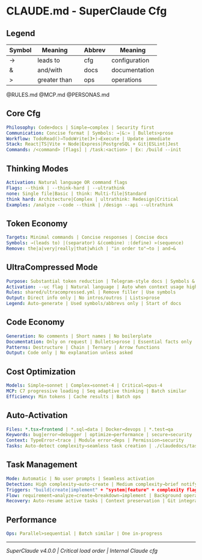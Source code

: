 # CLAUDE.md - SuperClaude Cfg

## Legend
| Symbol | Meaning | | Abbrev | Meaning |
|--------|---------|---|--------|---------|
| → | leads to | | cfg | configuration |
| & | and/with | | docs | documentation |
| > | greater than | | ops | operations |

@RULES.md
@MCP.md
@PERSONAS.md

## Core Cfg

```yaml
Philosophy: Code>docs | Simple→complex | Security first
Communication: Concise format | Symbols: →|&:» | Bullets>prose
Workflow: TodoRead()→TodoWrite(3+)→Execute | Update immediate
Stack: React|TS|Vite + Node|Express|PostgreSQL + Git|ESLint|Jest
Commands: /<command> [flags] | /task:<action> | Ex: /build --init
```

## Thinking Modes

```yaml
Activation: Natural language OR command flags
Flags: --think | --think-hard | --ultrathink
none: Single file|Basic | think: Multi-file|Standard
think hard: Architecture|Complex | ultrathink: Redesign|Critical
Examples: /analyze --code --think | /design --api --ultrathink
```

## Token Economy

```yaml
Targets: Minimal commands | Concise responses | Concise docs
Symbols: →(leads to) |(separator) &(combine) :(define) »(sequence)
Remove: the|a|very|really|that|which | "in order to"→to | and→&
```

## UltraCompressed Mode

```yaml
Purpose: Substantial token reduction | Telegram-style docs | Symbols & abbrevs
Activation: --uc flag | Natural language | Auto when context usage high
Rules: shared/ultracompressed.yml | Remove filler | Use symbols
Output: Direct info only | No intros/outros | Lists>prose
Legend: Auto-generate | Used symbols/abbrevs only | Start of docs
```

## Code Economy

```yaml
Generation: No comments | Short names | No boilerplate
Documentation: Only on request | Bullets>prose | Essential facts only
Patterns: Destructure | Chain | Ternary | Arrow functions
Output: Code only | No explanation unless asked
```

## Cost Optimization

```yaml
Models: Simple→sonnet | Complex→sonnet-4 | Critical→opus-4
MCP: C7 progressive loading | Seq adaptive thinking | Batch similar
Efficiency: Min tokens | Cache results | Batch ops
```

## Auto-Activation

```yaml
Files: *.tsx→frontend | *.sql→data | Docker→devops | *.test→qa
Keywords: bug|error→debugger | optimize→performance | secure→security
Context: TypeError→trace | Module error→deps | Permission→security
Tasks: Auto-detect complexity→seamless task creation | ./claudedocs/tasks/in-progress→auto-resume
```

## Task Management

```yaml
Mode: Automatic | No user prompts | Seamless activation
Detection: High complexity→auto-create | Medium complexity→brief notify | Low complexity→normal
Triggers: "build|create|implement" + "system|feature" + complexity flags
Flow: requirement→analyze→create→breakdown→implement | Background operation
Recovery: Auto-resume active tasks | Context preservation | Git integration
```

## Performance

```yaml
Ops: Parallel>sequential | Batch similar | One in-progress
```

---
*SuperClaude v4.0.0 | Critical load order | Internal Claude cfg*